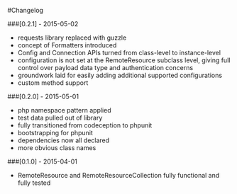 #Changelog

###[0.2.1] - 2015-05-02
- requests library replaced with guzzle
- concept of Formatters introduced
- Config and Connection APIs turned from class-level to instance-level
- configuration is not set at the RemoteResource subclass level, giving full control over payload data type and authentication concerns
- groundwork laid for easily adding additional supported configurations
- custom method support

###[0.2.0] - 2015-05-01
- php namespace pattern applied
- test data pulled out of library
- fully transitioned from codeception to phpunit
- bootstrapping for phpunit
- dependencies now all declared
- more obvious class names

###[0.1.0] - 2015-04-01
- RemoteResource and RemoteResourceCollection fully functional and fully tested
